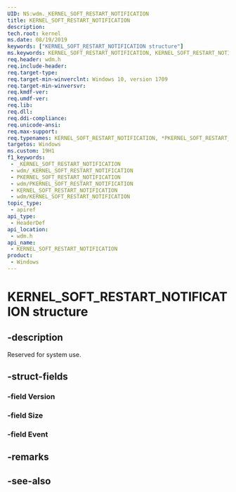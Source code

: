 ```yaml
---
UID: NS:wdm._KERNEL_SOFT_RESTART_NOTIFICATION
title: KERNEL_SOFT_RESTART_NOTIFICATION
description: 
tech.root: kernel
ms.date: 08/19/2019
keywords: ["KERNEL_SOFT_RESTART_NOTIFICATION structure"]
ms.keywords: KERNEL_SOFT_RESTART_NOTIFICATION, KERNEL_SOFT_RESTART_NOTIFICATION, *PKERNEL_SOFT_RESTART_NOTIFICATION,
req.header: wdm.h
req.include-header: 
req.target-type: 
req.target-min-winverclnt: Windows 10, version 1709
req.target-min-winversvr: 
req.kmdf-ver: 
req.umdf-ver: 
req.lib: 
req.dll: 
req.ddi-compliance: 
req.unicode-ansi: 
req.max-support: 
req.typenames: KERNEL_SOFT_RESTART_NOTIFICATION, *PKERNEL_SOFT_RESTART_NOTIFICATION
targetos: Windows
ms.custom: 19H1
f1_keywords:
 - _KERNEL_SOFT_RESTART_NOTIFICATION
 - wdm/_KERNEL_SOFT_RESTART_NOTIFICATION
 - PKERNEL_SOFT_RESTART_NOTIFICATION
 - wdm/PKERNEL_SOFT_RESTART_NOTIFICATION
 - KERNEL_SOFT_RESTART_NOTIFICATION
 - wdm/KERNEL_SOFT_RESTART_NOTIFICATION
topic_type:
 - apiref
api_type:
 - HeaderDef
api_location:
 - wdm.h
api_name:
 - KERNEL_SOFT_RESTART_NOTIFICATION
product:
 - Windows
---
```


# KERNEL_SOFT_RESTART_NOTIFICATION structure


## -description

Reserved for system use.

## -struct-fields

### -field Version

### -field Size

### -field Event

## -remarks

## -see-also

